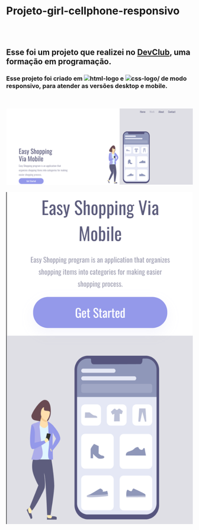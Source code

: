 # Projeto-girl-cellphone-responsivo
<br>
<br>
<h2>Esse foi um projeto que realizei no <a href="https://rodolfomori.com.br/devclub">DevClub</a>, uma formação em programação.</h2>
<h3>Esse projeto foi criado em <img src="https://img.shields.io/badge/HTML5-E34F26?style=for-the-badge&logo=html5&logoColor=white" alt=html-logo />  e  <img src="https://img.shields.io/badge/CSS3-1572B6?style=for-the-badge&logo=css3&logoColor=white" alt=css-logo/> de modo responsivo, para atender as versões desktop e mobile.</h3>
<br>
<br>
<img src="https://github.com/Cleber-Dev23/Projeto-girl-cellphone-responsivo/blob/master/assets/Desktop.png?raw=true" />
<br>
<br>
<img src="https://github.com/Cleber-Dev23/Projeto-girl-cellphone-responsivo/blob/master/assets/Mobile.png?raw=true" />
